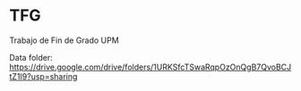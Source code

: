 # TFG
Trabajo de Fin de Grado UPM

Data folder: https://drive.google.com/drive/folders/1URKSfcTSwaRqpOzOnQgB7QvoBCJtZ1I9?usp=sharing
